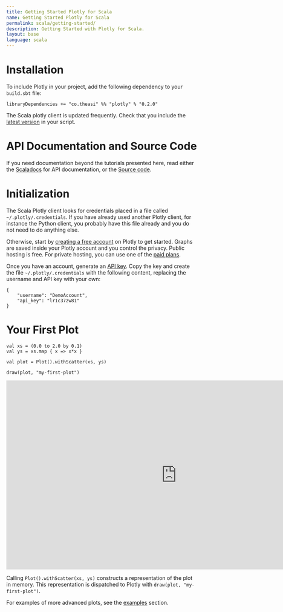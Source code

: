```yaml
---
title: Getting Started Plotly for Scala
name: Getting Started Plotly for Scala
permalink: scala/getting-started/
description: Getting Started with Plotly for Scala.
layout: base
language: scala
---
```


# Installation

To include Plotly in your project, add the following dependency to your `build.sbt` file:

```
libraryDependencies += "co.theasi" %% "plotly" % "0.2.0"
```

The Scala plotly client is updated frequently. Check that you include the [latest version](http://search.maven.org/#search%7Cga%7C1%7Cg%3A%22co.theasi%22) in your script.

# API Documentation and Source Code

If you need documentation beyond the tutorials presented here, read either the [Scaladocs](http://asidatascience.github.io/scala-plotly-client/) for API documentation, or the [Source code](https://github.com/asidatascience/scala-plotly-client).

# Initialization

The Scala Plotly client looks for credentials placed in a file called `~/.plotly/.credentials`. If you have already used another Plotly client, for instance the Python client, you probably have this file already and you do not need to do anything else.

Otherwise, start by [creating a free account](https://plot.ly/ssu) on Plotly to get started. Graphs are saved inside your Plotly account and you control the privacy. Public hosting is free. For private hosting, you can use one of the [paid plans](https://plot.ly/products/cloud).

Once you have an account, generate an [API key](https://plot.ly/settings/api/). Copy the key and create the file `~/.plotly/.credentials` with the following content, replacing the username and API key with your own:

```
{
    "username": "DemoAccount",
    "api_key": "lr1c37zw81"
}
```

# Your First Plot

```
val xs = (0.0 to 2.0 by 0.1)
val ys = xs.map { x => x*x }

val plot = Plot().withScatter(xs, ys)

draw(plot, "my-first-plot")
```

<iframe width="900" height="500" frameborder="0" scrolling="no" src="https://plot.ly/~pbugnion/548.embed"></iframe>

Calling `Plot().withScatter(xs, ys)` constructs a representation of the plot in memory. This representation is dispatched to Plotly with `draw(plot, "my-first-plot")`.


For examples of more advanced plots, see the [examples](/scala) section.
